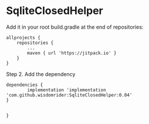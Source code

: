 # SqliteClosedHelper







Add it in your root build.gradle at the end of repositories:

	allprojects {
		repositories {
			...
			maven { url 'https://jitpack.io' }
		}
	}
Step 2. Add the dependency

	dependencies {
	        implementation 'implementation 'com.github.wisdomrider:SqliteClosedHelper:0.04'
	}


	}





